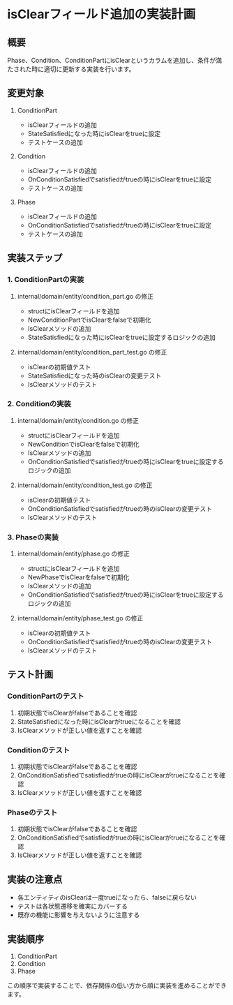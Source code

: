 # isClearフィールド追加の実装計画

## 概要
Phase、Condition、ConditionPartにisClearというカラムを追加し、条件が満たされた時に適切に更新する実装を行います。

## 変更対象
1. ConditionPart
   - isClearフィールドの追加
   - StateSatisfiedになった時にisClearをtrueに設定
   - テストケースの追加

2. Condition
   - isClearフィールドの追加
   - OnConditionSatisfiedでsatisfiedがtrueの時にisClearをtrueに設定
   - テストケースの追加

3. Phase
   - isClearフィールドの追加
   - OnConditionSatisfiedでsatisfiedがtrueの時にisClearをtrueに設定
   - テストケースの追加

## 実装ステップ

### 1. ConditionPartの実装
1. internal/domain/entity/condition_part.go の修正
   - structにisClearフィールドを追加
   - NewConditionPartでisClearをfalseで初期化
   - IsClearメソッドの追加
   - StateSatisfiedになった時にisClearをtrueに設定するロジックの追加

2. internal/domain/entity/condition_part_test.go の修正
   - isClearの初期値テスト
   - StateSatisfiedになった時のisClearの変更テスト
   - IsClearメソッドのテスト

### 2. Conditionの実装
1. internal/domain/entity/condition.go の修正
   - structにisClearフィールドを追加
   - NewConditionでisClearをfalseで初期化
   - IsClearメソッドの追加
   - OnConditionSatisfiedでsatisfiedがtrueの時にisClearをtrueに設定するロジックの追加

2. internal/domain/entity/condition_test.go の修正
   - isClearの初期値テスト
   - OnConditionSatisfiedでsatisfiedがtrueの時のisClearの変更テスト
   - IsClearメソッドのテスト

### 3. Phaseの実装
1. internal/domain/entity/phase.go の修正
   - structにisClearフィールドを追加
   - NewPhaseでisClearをfalseで初期化
   - IsClearメソッドの追加
   - OnConditionSatisfiedでsatisfiedがtrueの時にisClearをtrueに設定するロジックの追加

2. internal/domain/entity/phase_test.go の修正
   - isClearの初期値テスト
   - OnConditionSatisfiedでsatisfiedがtrueの時のisClearの変更テスト
   - IsClearメソッドのテスト

## テスト計画

### ConditionPartのテスト
1. 初期状態でisClearがfalseであることを確認
2. StateSatisfiedになった時にisClearがtrueになることを確認
3. IsClearメソッドが正しい値を返すことを確認

### Conditionのテスト
1. 初期状態でisClearがfalseであることを確認
2. OnConditionSatisfiedでsatisfiedがtrueの時にisClearがtrueになることを確認
3. IsClearメソッドが正しい値を返すことを確認

### Phaseのテスト
1. 初期状態でisClearがfalseであることを確認
2. OnConditionSatisfiedでsatisfiedがtrueの時にisClearがtrueになることを確認
3. IsClearメソッドが正しい値を返すことを確認

## 実装の注意点
- 各エンティティのisClearは一度trueになったら、falseに戻らない
- テストは各状態遷移を確実にカバーする
- 既存の機能に影響を与えないように注意する

## 実装順序
1. ConditionPart
2. Condition
3. Phase

この順序で実装することで、依存関係の低い方から順に実装を進めることができます。